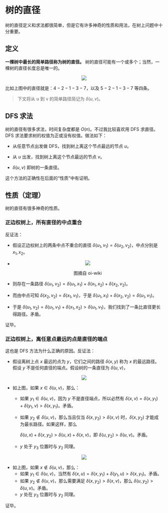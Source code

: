 # 树的直径

树的直径定义和求法都很简单，但是它有许多神奇的性质和用法，在树上问题中十分重要。

## 定义

**一棵树中最长的简单路径称为树的直径。** 树的直径可能有一个或多个；当然，一棵树的直径长度总是唯一的。

<center><img src="/img/oi/tree-1.webp"/></center>

比如上图中的直径就是：$4-2-1-3-7$，以及 $5-2-1-3-7$ 等四条。

> 下文将从 u 到 v 的简单路径简记为 $\delta(u,v)$。

## DFS 求法

树的直径有很多求法，时间复杂度都是 $O(n)$。不过我比较喜欢用 DFS 求直径。DFS 求法要求树的权值为正或没有权值。做法如下：

- 从任意节点出发做 DFS，找到树上离这个节点最远的节点 $u$。

- 从 $u$ 出发，找到树上离这个节点最远的节点 $v$。

- $\delta(u,v)$ 即树的一条直径。

这个方法的正确性在后面的“性质”中有证明。

## 性质（定理）

树的直径有很多神奇的性质。

### 正边权树上，所有直径的中点重合

反证法：

- 假设正边权树上的两条中点不重合的直径 $\delta(u_1,v_1)=\delta(u_2,v_2)$，中点分别是 $x_1,x_2$。

- <center><img src="/img/oi/prefix_sum1.webp"/><p>图摘自 oi-wiki</p></center>

- 则存在一条路径 $\delta(u_1,v_2)=\delta(u_1,x_1)+\delta(x_1,x_2)+\delta(x_2,v_2)$。

- 而由中点可知 $\delta(x_2,v_2) = \delta(x_1,v_1)$，于是 $\delta(u_1,x_1)+\delta(x_2,v_2)=\delta(u_1,v_1)$。

- 于是 $\delta(u_1,v_2)=\delta(u_1,v_1)+\delta(x_1,x_2)\gt\delta(u_1,v_1)$，我们找到了一条比直径更长得路径。矛盾。

证毕。

### 正边权树上，离任意点最远的点是直径的端点

这也是 DFS 方法为什么正确的原因。反证法：

- 假设离树上点 $x$ 最远的点为 $y$，它们之间的路径 $\delta(x,y)$ 称为 $x$ 的最远路径。假设 $y$ 不是任何直径的端点。假设树的一条直径为 $\delta(u,v)$，

<center><img src="/img/oi/tree-d-1.webp"/></center>

- 如上图，如果 $x\in\delta(u,v)$，那么：
  
  - 如果 $y_1\in\delta(u,v)$，因为 $y$ 不是直径端点，所以必然有 $\delta(x,v)=\delta(x,y_1)+\delta(y_1,v)\gt\delta(x,y_1)$。矛盾。
  
  - 如果 $y_2\notin\delta(u,v)$，那么当且仅当 $\delta(x,y_2)\gt\delta(x,v)$ 时，$\delta(x,y_2)$ 才能成为最长路径。如果这样，那么
    
     $\delta(u,x)+\delta(x,y_2)\gt\delta(u,x)+\delta(x,v)$，即 $\delta(u,y_2)\gt\delta(u,v)$。矛盾。
  
  - $y$ 处于 $y_3$ 位置时与 $y_2$ 同理。

<center><img src="/img/oi/tree-d-2.webp"/></center>

- 如上图，如果 $x\notin\delta(u,v)$，那么：
  - 如果 $y_1\in\delta(u,v)$，当然有 $\delta(x,u)=\delta(x,y_1)+\delta(y_1,u)\gt\delta(x,y_1)$。矛盾。
  - 如果 $y_2\notin\delta(u,v)$，那么需要满足 $\delta(x,y_2)\gt\delta(x,v)$，那么 $\delta(u,y_2)\gt\delta(u,v)$。矛盾。
  - $y$ 处在 $y_3$ 位置时与 $y_2$ 同理。

证毕。
